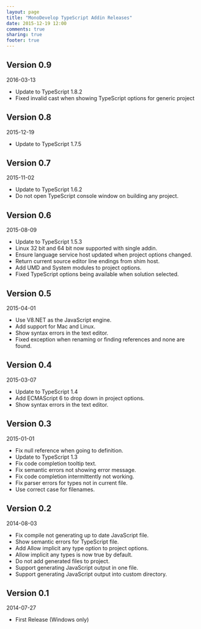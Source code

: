 ```yaml
---
layout: page
title: "MonoDevelop TypeScript Addin Releases"
date: 2015-12-19 12:00
comments: true
sharing: true
footer: true
---
```


## Version 0.9

2016-03-13

 * Update to TypeScript 1.8.2
 * Fixed invalid cast when showing TypeScript options for generic project

## Version 0.8

2015-12-19

 * Update to TypeScript 1.7.5
 
## Version 0.7

2015-11-02

 * Update to TypeScript 1.6.2
 * Do not open TypeScript console window on building any project.

## Version 0.6

2015-08-09

 * Update to TypeScript 1.5.3
 * Linux 32 bit and 64 bit now supported with single addin.
 * Ensure language service host updated when project options changed.
 * Return current source editor line endings from shim host.
 * Add UMD and System modules to project options.
 * Fixed TypeScript options being available when solution selected. 

## Version 0.5

2015-04-01

 * Use V8.NET as the JavaScript engine.
 * Add support for Mac and Linux.
 * Show syntax errors in the text editor.
 * Fixed exception when renaming or finding references and none are found.

## Version 0.4

2015-03-07

 * Update to TypeScript 1.4
 * Add ECMAScript 6 to drop down in project options.
 * Show syntax errors in the text editor.

## Version 0.3

2015-01-01

 * Fix null reference when going to definition.
 * Update to TypeScript 1.3
 * Fix code completion tooltip text.
 * Fix semantic errors not showing error message.
 * Fix code completion intermittently not working.
 * Fix parser errors for types not in current file.
 * Use correct case for filenames.

## Version 0.2

2014-08-03

 * Fix compile not generating up to date JavaScript file.
 * Show semantic errors for TypeScript file.
 * Add Allow implicit any type option to project options.
 * Allow implicit any types is now true by default.
 * Do not add generated files to project.
 * Support generating JavaScript output in one file.
 * Support generating JavaScript output into custom directory.

## Version 0.1

2014-07-27

 * First Release (Windows only)
 